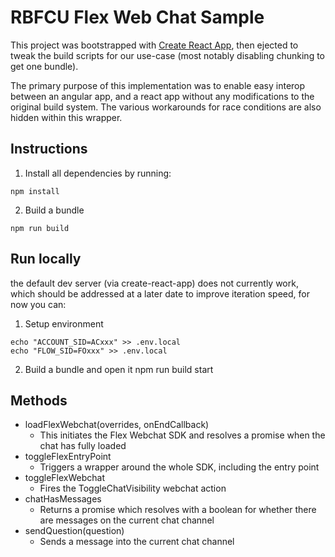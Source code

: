 # RBFCU Flex Web Chat Sample

This project was bootstrapped with [Create React App](https://github.com/facebookincubator/create-react-app), then ejected to tweak the build scripts for our use-case (most notably disabling chunking to get one bundle).

The primary purpose of this implementation was to enable easy interop between an angular app, and a react app without any modifications to the original build system. The various workarounds for race conditions are also hidden within this wrapper.

## Instructions

1. Install all dependencies by running:
```
npm install
```

2. Build a bundle
```
npm run build
```

## Run locally

the default dev server (via create-react-app) does not currently work, which should be addressed at a later date to improve iteration speed, for now you can:


1. Setup environment
```
echo "ACCOUNT_SID=ACxxx" >> .env.local
echo "FLOW_SID=FOxxx" >> .env.local
```

2. Build a bundle and open it
npm run build start

## Methods

* loadFlexWebchat(overrides, onEndCallback)
  * This initiates the Flex Webchat SDK and resolves a promise when the chat has fully loaded
* toggleFlexEntryPoint
  *  Triggers a wrapper around the whole SDK, including the entry point
* toggleFlexWebchat
  * Fires the ToggleChatVisibility webchat action
* chatHasMessages
  * Returns a promise which resolves with a boolean for whether there are messages on the current chat channel
* sendQuestion(question)
  * Sends a message into the current chat channel